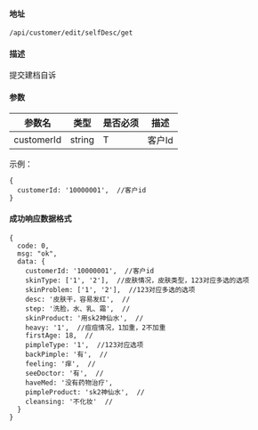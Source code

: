 #### 地址
`/api/customer/edit/selfDesc/get`

#### 描述
提交建档自诉

#### 参数
|参数名|类型|是否必须|描述|
|---|---|---|---|
|customerId|string|T|客户Id|

示例：
```
{
  customerId: '10000001',  //客户id
}
```

#### 成功响应数据格式
```
{
  code: 0,
  msg: "ok",
  data: {
    customerId: '10000001',  //客户id
    skinType: ['1', '2'],  //皮肤情况，皮肤类型，123对应多选的选项
    skinProblem: ['1', '2'],  //123对应多选的选项
    desc: '皮肤干，容易发红',  //
    step: '洗脸，水、乳、霜',  //
    skinProduct: '用sk2神仙水',  //
    heavy: '1',  //痘痘情况，1加重，2不加重
    firstAge: 18,  //
    pimpleType: '1',  //123对应选项
    backPimple: '有',  //
    feeling: '痒',  //
    seeDoctor: '有',  //
    haveMed: '没有药物治疗',
    pimpleProduct: 'sk2神仙水',  //
    cleansing: '不化妆'  //
  }
}
```

